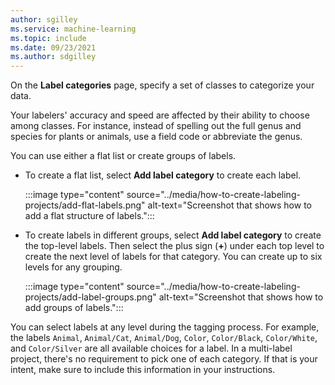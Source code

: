 ```yaml
---
author: sgilley
ms.service: machine-learning
ms.topic: include
ms.date: 09/23/2021
ms.author: sdgilley
---
```


On the **Label categories** page, specify a set of classes to categorize your data.

Your labelers' accuracy and speed are affected by their ability to choose among classes. For instance, instead of spelling out the full genus and species for plants or animals, use a field code or abbreviate the genus.

You can use either a flat list or create groups of labels.  

* To create a flat list, select **Add label category** to create each label.

    :::image type="content" source="../media/how-to-create-labeling-projects/add-flat-labels.png" alt-text="Screenshot that shows how to add a flat structure of labels.":::

* To create labels in different groups, select **Add label category** to create the top-level labels. Then select the plus sign (**+**) under each top level to create the next level of labels for that category. You can create up to six levels for any grouping.
    
    :::image type="content" source="../media/how-to-create-labeling-projects/add-label-groups.png" alt-text="Screenshot that shows how to add groups of labels.":::

You can select labels at any level during the tagging process. For example, the labels `Animal`, `Animal/Cat`,  `Animal/Dog`, `Color`, `Color/Black`, `Color/White`, and `Color/Silver` are all available choices for a label. In a multi-label project, there's no requirement to pick one of each category. If that is your intent, make sure to include this information in your instructions.